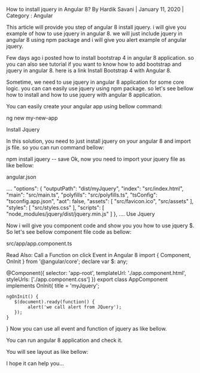How to install jquery in Angular 8?
 By Hardik Savani |  January 11, 2020 |  Category : Angular


This article will provide you step of angular 8 install jquery. i will give you example of how to use jquery in angular 8. we will just include jquery in angular 8 using npm package and i will give you alert example of angular jquery.

Few days ago i posted how to install bootstrap 4 in angular 8 application. so you can also see tutorial if you want to know how to add bootstrap and jquery in angular 8. here is a link Install Bootstrap 4 with Angular 8.

Sometime, we need to use jquery in angular 8 application for some core logic. you can can easily use jquery using npm package. so let's see bellow how to install and how to use jquery with angular 8 application.



You can easily create your angular app using bellow command:

ng new my-new-app

Install Jquery

In this solution, you need to just install jquery on your angular 8 and import js file. so you can run command bellow:

npm install jquery -- save
Ok, now you need to import your jquery file as like bellow:

angular.json

....
"options": {
    "outputPath": "dist/myJquery",
    "index": "src/index.html",
    "main": "src/main.ts",
    "polyfills": "src/polyfills.ts",
    "tsConfig": "tsconfig.app.json",
    "aot": false,
    "assets": [
      "src/favicon.ico",
      "src/assets"
    ],
    "styles": [
      "src/styles.css"
    ],
    "scripts": [
      "node_modules/jquery/dist/jquery.min.js"
    ]
},
....
Use Jquery

Now i will give you component code and show you you how to use jquery $. So let's see bellow component file code as bellow:

src/app/app.component.ts

Read Also: Call a Function on click Event in Angular 8
import { Component, OnInit } from '@angular/core';
declare var $: any;
   
@Component({
  selector: 'app-root',
  templateUrl: './app.component.html',
  styleUrls: ['./app.component.css']
})
export class AppComponent implements OnInit{
    title = 'myJquery';
   
    ngOnInit() {
       $(document).ready(function() {
            alert('we call alert from JQuery');
       });
    }
}
Now you can use all event and function of jquery as like bellow.

You can run angular 8 application and check it.

You will see layout as like bellow:



I hope it can help you...